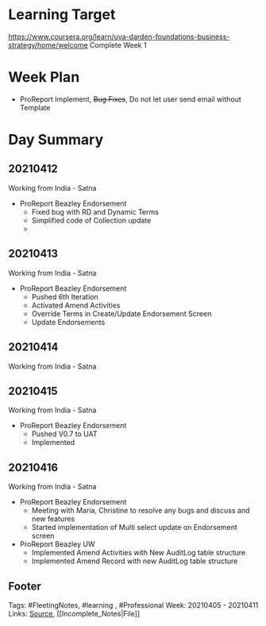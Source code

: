 # Learning Target
https://www.coursera.org/learn/uva-darden-foundations-business-strategy/home/welcome
Complete Week 1 
 
# Week Plan
- ProReport Implement, ~~Bug Fixes~~, Do not let user send email without Template


# Day Summary
## 20210412
Working from India - Satna
- ProReport Beazley Endorsement
	- Fixed bug with RD and Dynamic Terms
	- Simplified code of Collection update
	- 

## 20210413
Working from India - Satna
- ProReport Beazley Endorsement
	- Pushed 6th Iteration 
	- Activated Amend Activities
	- Override Terms in Create/Update Endorsement Screen
	- Update Endorsements

## 20210414
Working from India - Satna

## 20210415
Working from India - Satna
- ProReport Beazley Endorsement
	- Pushed V0.7 to UAT
	- Implemented 

## 20210416
Working from India - Satna
- ProReport Beazley Endorsement
	- Meeting with Maria, Christine to resolve any bugs and discuss and new features
	- Started implementation of Multi select update on Endorsement screen
- ProReport Beazley UW
	- Implemented Amend Activities with New AuditLog table structure
	- Implemented Amend Record with new AuditLog table structure

## Footer

Tags: #FleetingNotes, #learning , #Professional
Week: 20210405 - 20210411
Links: 
[Source](template.md), [[Incomplete_Notes|File]]

<!--
Comment -   
-->
<!--stackedit_data:
eyJoaXN0b3J5IjpbMTQ4NDI4NTk5MiwtMTQ3MTM1NDVdfQ==
-->